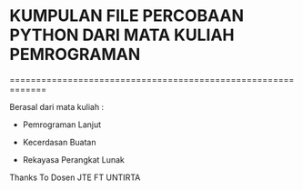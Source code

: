 # KUMPULAN FILE PERCOBAAN PYTHON DARI MATA KULIAH PEMROGRAMAN

=============================================================

Berasal dari mata kuliah :

- Pemrograman Lanjut

- Kecerdasan Buatan

- Rekayasa Perangkat Lunak

Thanks To Dosen JTE FT UNTIRTA
